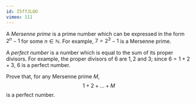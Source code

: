 ```yaml
---
id: I5ffJLOO
vimeo: 111
---
```


A *Mersenne prime* is a prime number which can be expressed in the form $2^n - 1$ for some $n \in \mathbb{N}$. For example, $7 = 2^3 - 1$ is a Mersenne prime.

A *perfect number* is a number which is equal to the sum of its proper divisors. For example, the proper divisors of $6$ are $1, 2$ and $3$; since $6 = 1 + 2 + 3$, $6$ is a perfect number.

Prove that, for any Mersenne prime $M$,
$$
1 + 2 + \ldots + M
$$
is a perfect number.
